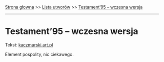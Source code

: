[Strona głowna](../index.md) >> [Lista utworów](../list.md) >> [Testament’95 – wczesna wersja](591.md)

---

# Testament’95 – wczesna wersja

Tekst: [kaczmarski.art.pl](https://www.kaczmarski.art.pl/tworczosc/wiersze/testament95-wczesna-wersja/)

Element pospolity, nic ciekawego.